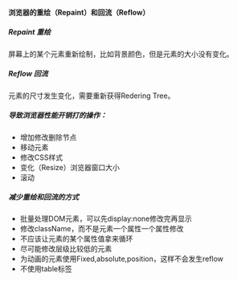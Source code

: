 #### 浏览器的重绘（Repaint）和回流（Reflow）

##### Repaint 重绘
屏幕上的某个元素重新绘制，比如背景颜色，但是元素的大小没有变化。


##### Reflow 回流
元素的尺寸发生变化，需要重新获得Redering Tree。


##### 导致浏览器性能开销打的操作：
* 增加修改删除节点
* 移动元素
* 修改CSS样式
* 变化（Resize）浏览器窗口大小
* 滚动


##### 减少重绘和回流的方式
* 批量处理DOM元素，可以先display:none修改完再显示
* 修改className，而不是元素一个属性一个属性修改
* 不应该让元素的某个属性值拿来循环
* 尽可能修改层级比较低的元素
* 为动画的元素使用Fixed,absolute,position，这样不会发生reflow
* 不使用table标签

